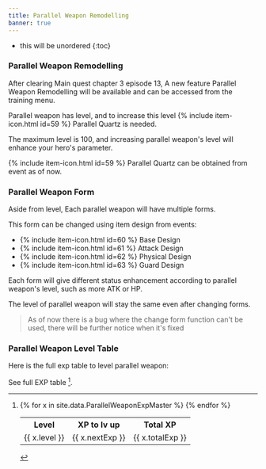 ```yaml
---
title: Parallel Weapon Remodelling
banner: true
---
```


* this will be unordered
{:toc}

### Parallel Weapon Remodelling

After clearing Main quest chapter 3 episode 13, A new feature Parallel Weapon Remodelling will be available and can be accessed from the training menu.

Parallel weapon has level, and to increase this level {% include item-icon.html id=59 %} Parallel Quartz is needed.

The maximum level is 100, and increasing parallel weapon's level will enhance your hero's parameter.

{% include item-icon.html id=59 %} Parallel Quartz can be obtained from event as of now.

### Parallel Weapon Form

Aside from level, Each parallel weapon will have multiple forms.

This form can be changed using item design from events:

- {% include item-icon.html id=60 %} Base Design
- {% include item-icon.html id=61 %} Attack Design
- {% include item-icon.html id=62 %} Physical Design
- {% include item-icon.html id=63 %} Guard Design

Each form will give different status enhancement according to parallel weapon's level, such as more ATK or HP.

The level of parallel weapon will stay the same even after changing forms.

> As of now there is a bug where the change form function can't be used, there will be further notice when it's fixed

### Parallel Weapon Level Table

Here is the full exp table to level parallel weapon:

See full EXP table [^bigtable].

[^bigtable]:
    <table>
    <tr>
      <th>Level</th><th>XP to lv up</th><th>Total XP</th>
    </tr>
    {% for x in site.data.ParallelWeaponExpMaster %}
    <tr>
      <td>{{ x.level }}</td><td>{{ x.nextExp }}</td><td>{{ x.totalExp }}</td>
    </tr>
    {% endfor %}
    </table>
